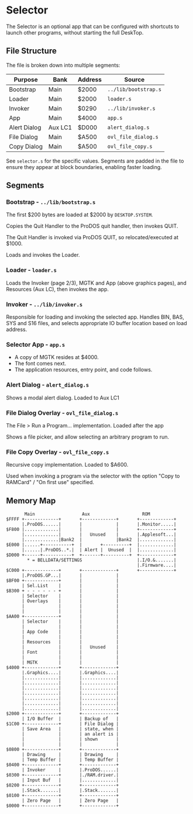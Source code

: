 # Selector

The Selector is an optional app that can be configured with shortcuts to launch other programs, without starting the full DeskTop.

## File Structure

The file is broken down into multiple segments:

| Purpose      | Bank    | Address | Source               |
|--------------|---------|---------|----------------------|
| Bootstrap    | Main    | $2000   | `../lib/bootstrap.s` |
| Loader       | Main    | $2000   | `loader.s`           |
| Invoker      | Main    | $0290   | `../lib/invoker.s`   |
| App          | Main    | $4000   | `app.s`              |
| Alert Dialog | Aux LC1 | $D000   | `alert_dialog.s`     |
| File Dialog  | Main    | $A500   | `ovl_file_dialog.s`  |
| Copy Dialog  | Main    | $A500   | `ovl_file_copy.s`    |

See `selector.s` for the specific values. Segments are padded in the
file to ensure they appear at block boundaries, enabling faster
loading.

## Segments

### Bootstrap - `../lib/bootstrap.s`

The first $200 bytes are loaded at $2000 by `DESKTOP.SYSTEM`.

Copies the Quit Handler to the ProDOS quit handler, then invokes QUIT.

The Quit Handler is invoked via ProDOS QUIT, so relocated/executed at $1000.

Loads and invokes the Loader.

### Loader - `loader.s`

Loads the Invoker (page 2/3), MGTK and App (above graphics pages), and
Resources (Aux LC), then invokes the app.

### Invoker - `../lib/invoker.s`

Responsible for loading and invoking the selected app.
Handles BIN, BAS, SYS and S16 files, and selects
appropriate IO buffer location based on load address.

### Selector App - `app.s`

* A copy of MGTK resides at $4000.
* The font comes next.
* The application resources, entry point, and code follows.

### Alert Dialog - `alert_dialog.s`

Shows a modal alert dialog. Loaded to Aux LC1

### File Dialog Overlay - `ovl_file_dialog.s`

The File > Run a Program... implementation. Loaded after the app

Shows a file picker, and allow selecting an arbitrary program
to run.

### File Copy Overlay - `ovl_file_copy.s`

Recursive copy implementation. Loaded to $A600.

Used when invoking a program via the selector with the option
"Copy to RAMCard" / "On first use" specified.


## Memory Map

```
       Main                  Aux                    ROM
$FFFF +-------------+       +-------------+       +-------------+
      |.ProDOS......|       |             |       |.Monitor.....|
$F800 |.............|       |             |       +-------------+
      |.............|       |   Unused    |       |.Applesoft...|
      |.............|Bank2  |             |Bank2  |.............|
$E000 |......+-----------+  |       +----------+  |.............|
      |......|.ProDOS..*.|  | Alert |  Unused  |  |.............|
$D000 +------+-----------+  +-------+----------+  +-------------+
        * = BELLDATA/SETTINGS                     |.I/O.&.......|
                                                  |.Firmware....|
$C000 +-------------+       +-------------+       +-------------+
      |.ProDOS.GP...|       |             |
$BF00 +-------------+       |             |
      | Sel.List    |       |             |
$B300 + - - - - - - +       |             |
      | Selector    |       |             |
      | Overlays    |       |             |
      |             |       |             |
      |             |       |             |
$AA00 +-------------+       |             |
      | Selector    |       |             |
      |             |       |             |
      | App Code    |       |             |
      |             |       |             |
      | Resources   |       |             |
      |             |       |   Unused    |
      | Font        |       |             |
      |             |       |             |
      | MGTK        |       |             |
$4000 +-------------+       +-------------+
      |.Graphics....|       |.Graphics....|
      |.............|       |.............|
      |.............|       |.............|
      |.............|       |.............|
      |.............|       |.............|
      |.............|       |.............|
      |.............|       |.............|
      |.............|       |.............|
$2000 +-------------+       +-------------+
      | I/O Buffer  |       | Backup of   |
$1C00 +-------------+       | File Dialog |
      | Save Area   |       | state, when |
      |             |       | an alert is |
      |             |       | shown       |
      |             |       |             |
$0800 +-------------+       +-------------+
      | Drawing     |       | Drawing     |
      | Temp Buffer |       | Temp Buffer |
$0400 +-------------+       +-------------+
      | Invoker     |       |.ProDOS......|
$0300 +-------------+       |./RAM.driver.|
      | Input Buf   |       |.............|
$0200 +-------------+       +-------------+
      |.Stack.......|       |.Stack.......|
$0100 +-------------+       +-------------+
      | Zero Page   |       | Zero Page   |
$0000 +-------------+       +-------------+
```

